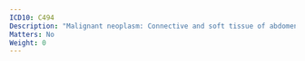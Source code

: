 ```yaml
---
ICD10: C494
Description: "Malignant neoplasm: Connective and soft tissue of abdomen"
Matters: No
Weight: 0
---
```

